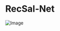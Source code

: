 # RecSal-Net
![Image](https://github.com/user-attachments/assets/a87515aa-d2ca-4cc4-9f61-26e726c4cb68)

